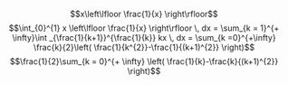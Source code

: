 $$x\left\lfloor \frac{1}{x} \right\rfloor$$
$$\int_{0}^{1} x \left\lfloor \frac{1}{x} \right\rfloor  \, dx  = \sum_{k = 1}^{+ \infty}\int _{\frac{1}{k+1}}^{\frac{1}{k}} kx \, dx = \sum_{k =0}^{+\infty} \frac{k}{2}\left( \frac{1}{k^{2}}-\frac{1}{(k+1)^{2}} \right)$$
$$\frac{1}{2}\sum_{k = 0}^{+ \infty} \left( \frac{1}{k}-\frac{k}{(k+1)^{2}} \right)$$